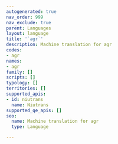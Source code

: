 ```yaml
---
autogenerated: true
nav_order: 999
nav_exclude: true
parent: Languages
layout: language
title: '`agr`'
description: Machine translation for agr
codes:
- agr
names:
- agr
family: []
scripts: []
typology: []
territories: []
supported_apis:
- id: niutrans
  name: Niutrans
supported_qe_apis: []
seo:
  name: Machine translation for agr
  type: Language

---
```



